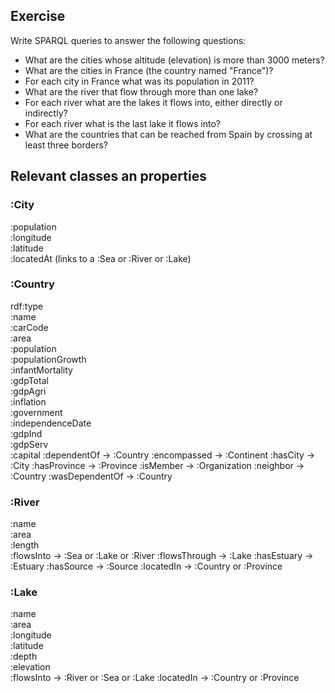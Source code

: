 
## Exercise

Write SPARQL queries to answer the following questions:

- What are the cities whose altitude (elevation) is more than 3000 meters?
- What are the cities in France (the country named "France")?
- For each city in France what was its population in 2011?
- What are the river that flow through more than one lake?
- For each river what are the lakes it flows into, either directly or indirectly?
- For each river what is the last lake it flows into?
- What are the countries that can be reached from Spain by crossing at least three borders?

## Relevant classes an properties 

### :City 

:population 	
:longitude 	
:latitude 	
:locatedAt 	(links to a :Sea or :River or :Lake)

### :Country

rdf:type 	
:name 	
:carCode 	
:area 	
:population 	
:populationGrowth 	
:infantMortality 	
:gdpTotal 	
:gdpAgri 	
:inflation 	
:government 	
:independenceDate 		
:gdpInd 	
:gdpServ 	
:capital
:dependentOf 	-> :Country
:encompassed -> :Continent
:hasCity 	-> :City
:hasProvince 	-> :Province
:isMember 	-> :Organization
:neighbor 	-> :Country
:wasDependentOf 	-> :Country

### :River

:name 	
:area 	
:length 	
:flowsInto 	-> :Sea or :Lake or :River
:flowsThrough 	-> :Lake
:hasEstuary 	-> :Estuary
:hasSource 	-> :Source
:locatedIn 	-> :Country or :Province

### :Lake

:name 	
:area 	
:longitude 	
:latitude 	
:depth 	
:elevation 	
:flowsInto 	-> :River or :Sea or :Lake
:locatedIn 	-> :Country or :Province

